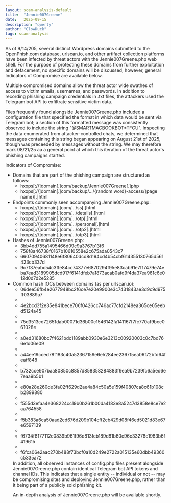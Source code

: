 ```yaml
---
layout: scam-analysis-default
title:  "Jennie007Greene"
date:   2025-09-15
description: "qwerty"
author: "GlowDuck"
tags: scam-analysis
---
```


As of 9/14/205, several distinct Wordpress domains submitted to the OpenPhish.com database, urlscan.io, and other artifact collection platforms have been infected by threat actors with the Jennie007Greene.php web shell. For the purpose of protecting these domains from further exploitation and defacement, no specific domains will be discussed; however, general Indicators of Compromise are available below.

Multiple compromised domains allow the threat actor wide swathes of access to victim emails, usernames, and passwords. In addition to recording phishing campaign credentials in .txt files, the attackers used the Telegram bot API to exfiltrate sensitive victim data.

Files frequently found alongside Jennie007Greene.php included a configuration file that specified the format in which data would be sent via Telegram bot; a section of this formatted message was consistently observed to include the string "@SMARTMACBOOKBOT*TFCU". Inspecting the data enumerated from attacker-controlled chats, we determined that messages containing this string began appearing on August 21st of 2025, though was preceeded by messages without the string. We may therefore mark 08/21/25 aa a general point at which this iteration of the threat actor's phishing campaigns started.

Indicators of Compromise:
<ul>
    <li>Domains that are part of the phishing campaign are structured as follows:
        <ul>
            <li>hxxps[://]domain[.]com/backup/Jennie007Greene[.]php </li>
            <li>hxxps[://]domain[.]com/backup/.../{random word}-access/{page name}[.]html</li>
        </ul>
    </li>
    <li> Endpoints commonly seen accompanying Jennie007Greene.php:
        <ul>
            <li>hxxps[://]domain[.]com/.../ss[.]html</li>
            <li>hxxps[://]domain[.]com/.../details[.]html</li>
            <li>hxxps[://]domain[.]com/.../otp[.]html</li>
            <li>hxxps[://]domain[.]com/.../personal[.]html</li>
            <li>hxxps[://]domain[.]com/.../otp2[.]html</li>
            <li>hxxps[://]domain[.]com/.../otp3[.]html</li>
        </ul>
    <li> Hashes of Jennie007Greene.php:
        <ul>
            <li>3bb4dd755a1495466d09c9a3767b13f6</li>
            <li>758f8a46738f0167b10610558e2c675ada0543c7</li>
            <li>66070940681148e6f80640dcd8d194cd4b54cbf614355130765d561423cb337d</li>
            <li>9c7f37eabc54c3ffe84cc74377e6870294f95e83cab91e7f17479e74eba7ead3189905dcd917f6141dfeb7a1873acab0afd9f4da37ea961c6e012d0d7d2e5285</li>
        </ul>
    </li>
    <li> Common hash IOCs between domains (as per urlscan.io):
        <ul>
            <li>06dee56fb4e2677948bc2f6ce7e20e9900e3c7431843ae3d9c9d975ff03889a7<li>
            <li>4e2bcd3f2e35e841bece706f0426cc746ac77cfd2148ea365ce05eebd5124a45<li>
            <li>75d3513cd72651dab00071d36b00c1546142fa141167f7fc770af9bce061028e<li>
            <li>a0ed31680bc7f4621bdc1189abb0930e6e3213c00920003c0c7bd766e1d06e09<li>
            <li>a44ee19cced78f183c40a52367159e6e5284ee2367f5ea06f72bfd64feaff848<li>
            <li>b732cce907baa80850c8857d858358284883f9ea9b7239fc6a5ed6e7eaa9b5b1<li>
            <li>e80a28e260de3fa02ff629d2ae4a84c50a5e159f40807ca8c61b108cb2899880<li>
            <li>f555d3efaa4e368224cc19b0b261b00da4183e8a5247d3858e8ce7e2aa764558<li>
            <li>f5b383a6ca50aad2cd676d209b104cff2cb429d08f46ed5021d83e67e6597139<li>
            <li>f6734f8177112c0839b961f96d813fcb189d81b60e96c33278c1983b6f419615<li>
            <li>f6fca06e2aac270b488f73bcf0a10d249e2722a015135e60dbb49360c5335a72</li>
        </ul>
    </li>
In addition, all observed instances of config.php files present alongside Jennie007Greene.php contain identical Telegram bot API tokens and channel IDs. This indicates that a single entity -- individual or not -- may be compromising sites and deploying Jennie007Greene.php, rather than it being part of a publicly sold phishing kit.

An in-depth analysis of Jennie007Greene.php will be available shortly.
